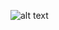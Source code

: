 ![alt text](https://user-images.githubusercontent.com/68263452/116568940-90e96b80-a926-11eb-8858-3e4632e33f92.png)
